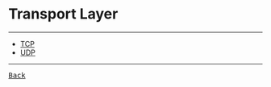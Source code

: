 # Transport Layer

---

- [TCP](./TCP.md)
- [UDP](./UDP.md)

---

[<kbd> Back </kbd>](./../../readme.md)

